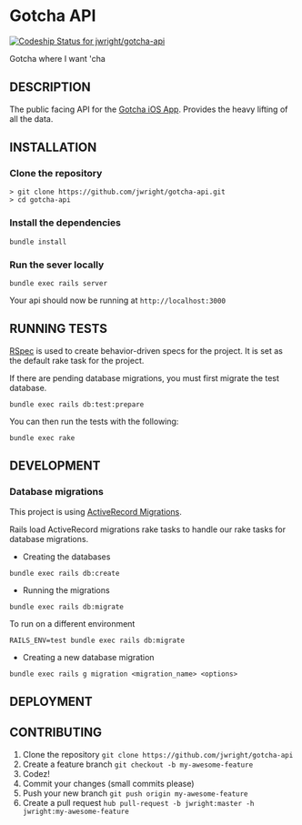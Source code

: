 Gotcha API
============

[ ![Codeship Status for jwright/gotcha-api](https://codeship.com/projects/693f2a80-ef8c-0135-710d-42bca7cc3fec/status?branch=master)](https://codeship.com/projects/271134)

Gotcha where I want 'cha

## DESCRIPTION

The public facing API for the [Gotcha iOS App](https://github.com/donmiller/Gotcha-iOS). Provides the heavy lifting of all the data.

## INSTALLATION

### Clone the repository

```
> git clone https://github.com/jwright/gotcha-api.git
> cd gotcha-api
```

### Install the dependencies

```
bundle install
```

### Run the sever locally

```
bundle exec rails server
```

Your api should now be running at `http://localhost:3000`

## RUNNING TESTS

[RSpec](http://rspec.info/) is used to create behavior-driven specs for the project. It is set as the default rake task for the project.

If there are pending database migrations, you must first migrate the test database.

```
bundle exec rails db:test:prepare
```

You can then run the tests with the following:

```
bundle exec rake
```

## DEVELOPMENT

### Database migrations

This project is using [ActiveRecord Migrations](http://guides.rubyonrails.org/active_record_migrations.html).

Rails load ActiveRecord migrations rake tasks to handle our rake tasks for database migrations.

* Creating the databases

```
bundle exec rails db:create
```

* Running the migrations

```
bundle exec rails db:migrate
```

To run on a different environment

```
RAILS_ENV=test bundle exec rails db:migrate
```

* Creating a new database migration

```
bundle exec rails g migration <migration_name> <options>
```

## DEPLOYMENT

## CONTRIBUTING

1. Clone the repository `git clone https://github.com/jwright/gotcha-api`
1. Create a feature branch `git checkout -b my-awesome-feature`
1. Codez!
1. Commit your changes (small commits please)
1. Push your new branch `git push origin my-awesome-feature`
1. Create a pull request `hub pull-request -b jwright:master -h jwright:my-awesome-feature`
